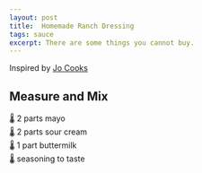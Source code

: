 ```yaml
---
layout: post
title:  Homemade Ranch Dressing
tags: sauce
excerpt: There are some things you cannot buy.
---
```

Inspired by [Jo Cooks](https://www.jocooks.com/recipes/homemade-ranch-dressing-mix/)

## Measure and Mix
🌡️ 2 parts mayo  
🌡️ 2 parts sour cream  
🌡️ 1 part buttermilk  
🌡️ seasoning to taste  
